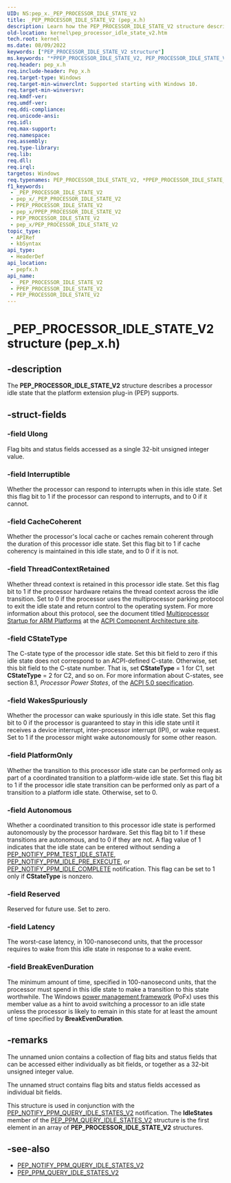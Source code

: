 ```yaml
---
UID: NS:pep_x._PEP_PROCESSOR_IDLE_STATE_V2
title: _PEP_PROCESSOR_IDLE_STATE_V2 (pep_x.h)
description: Learn how the PEP_PROCESSOR_IDLE_STATE_V2 structure describes a processor idle state that the platform extension plug-in (PEP) supports.
old-location: kernel\pep_processor_idle_state_v2.htm
tech.root: kernel
ms.date: 08/09/2022
keywords: ["PEP_PROCESSOR_IDLE_STATE_V2 structure"]
ms.keywords: "*PPEP_PROCESSOR_IDLE_STATE_V2, PEP_PROCESSOR_IDLE_STATE_V2, PEP_PROCESSOR_IDLE_STATE_V2 structure [Kernel-Mode Driver Architecture], PPEP_PROCESSOR_IDLE_STATE_V2, PPEP_PROCESSOR_IDLE_STATE_V2 structure pointer [Kernel-Mode Driver Architecture], _PEP_PROCESSOR_IDLE_STATE_V2, kernel.pep_processor_idle_state_v2, pepfx/PEP_PROCESSOR_IDLE_STATE_V2, pepfx/PPEP_PROCESSOR_IDLE_STATE_V2"
req.header: pep_x.h
req.include-header: Pep_x.h
req.target-type: Windows
req.target-min-winverclnt: Supported starting with Windows 10.
req.target-min-winversvr: 
req.kmdf-ver: 
req.umdf-ver: 
req.ddi-compliance: 
req.unicode-ansi: 
req.idl: 
req.max-support: 
req.namespace: 
req.assembly: 
req.type-library: 
req.lib: 
req.dll: 
req.irql: 
targetos: Windows
req.typenames: PEP_PROCESSOR_IDLE_STATE_V2, *PPEP_PROCESSOR_IDLE_STATE_V2
f1_keywords:
 - _PEP_PROCESSOR_IDLE_STATE_V2
 - pep_x/_PEP_PROCESSOR_IDLE_STATE_V2
 - PPEP_PROCESSOR_IDLE_STATE_V2
 - pep_x/PPEP_PROCESSOR_IDLE_STATE_V2
 - PEP_PROCESSOR_IDLE_STATE_V2
 - pep_x/PEP_PROCESSOR_IDLE_STATE_V2
topic_type:
 - APIRef
 - kbSyntax
api_type:
 - HeaderDef
api_location:
 - pepfx.h
api_name:
 - _PEP_PROCESSOR_IDLE_STATE_V2
 - PPEP_PROCESSOR_IDLE_STATE_V2
 - PEP_PROCESSOR_IDLE_STATE_V2
---
```


# _PEP_PROCESSOR_IDLE_STATE_V2 structure (pep_x.h)

## -description

The **PEP_PROCESSOR_IDLE_STATE_V2** structure describes a processor idle state that the platform extension plug-in (PEP) supports.

## -struct-fields

### -field Ulong

Flag bits and status fields accessed as a single 32-bit unsigned integer value.

### -field Interruptible

Whether the processor can respond to interrupts when in this idle state. Set this flag bit to 1 if the processor can respond to interrupts, and to 0 if it cannot.

### -field CacheCoherent

Whether the processor's local cache or caches remain coherent through the duration of this processor idle state. Set this flag bit to 1 if cache coherency is maintained in this idle state, and to 0 if it is not.

### -field ThreadContextRetained

Whether thread context is retained in this processor idle state. Set this flag bit to 1 if the processor hardware retains the thread context across the idle transition. Set to 0 if the processor uses the multiprocessor parking protocol to exit the idle state and return control to the operating system. For more information about this protocol, see the document titled  [Multiprocessor Startup for ARM Platforms](https://acpica.org/sites/acpica/files/MP%20Startup%20for%20ARM%20platforms.docx) at the [ACPI Component Architecture site](https://www.acpica.org/related-documents).

### -field CStateType

The C-state type of the processor idle state. Set this bit field to zero if this idle state does not correspond to an ACPI-defined C-state. Otherwise, set this bit field to the C-state number. That is, set **CStateType** = 1 for C1, set **CStateType** = 2 for C2, and so on. For more information about C-states, see section 8.1, *Processor Power States*, of the [ACPI 5.0 specification](https://uefi.org/specifications).

### -field WakesSpuriously

Whether the processor can wake spuriously in this idle state. Set this flag bit to 0 if the processor is guaranteed to stay in this idle state until it receives a device interrupt, inter-processor interrupt (IPI), or wake request. Set to 1 if the processor might wake autonomously for some other reason.

### -field PlatformOnly

Whether the transition to this processor idle state can be performed only as part of a coordinated transition to a platform-wide idle state. Set this flag bit to 1 if the processor idle state transition can be performed only as part of a transition to a platform idle state. Otherwise, set to 0.

### -field Autonomous

Whether a coordinated transition to this processor idle state is performed autonomously by the processor hardware. Set this flag bit to 1 if these transitions are autonomous, and to 0 if they are not. A flag value of 1 indicates that the idle state can be entered without sending a [PEP_NOTIFY_PPM_TEST_IDLE_STATE](../pepfx/ns-pepfx-_pep_ppm_test_idle_state.md), [PEP_NOTIFY_PPM_IDLE_PRE_EXECUTE](../pepfx/ns-pepfx-_pep_processor_idle_state_v2.md), or [PEP_NOTIFY_PPM_IDLE_COMPLETE](../pepfx/ns-pepfx-_pep_ppm_idle_complete.md) notification. This flag can be set to 1 only if **CStateType** is nonzero.

### -field Reserved

Reserved for future use. Set to zero.

### -field Latency

The worst-case latency, in 100-nanosecond units,  that the processor requires to wake from this idle state in response to a wake event.

### -field BreakEvenDuration

The minimum amount of time, specified in 100-nanosecond units, that the processor must spend in this idle state to make a transition to this state worthwhile. The Windows [power management framework](../_kernel/index.md#device-power-management) (PoFx) uses this member value as a hint to avoid switching a processor to an idle state unless the processor is likely to remain in this state for at least the amount of time specified by **BreakEvenDuration**.

## -remarks

The unnamed union contains a collection of flag bits and status fields that can be accessed either individually as bit fields, or together as a 32-bit unsigned integer value.

The unnamed struct contains flag bits and status fields accessed as individual bit fields.

This structure is used in conjunction with the [PEP_NOTIFY_PPM_QUERY_IDLE_STATES_V2](../pepfx/ns-pepfx-_pep_ppm_query_idle_states_v2.md) notification. The **IdleStates** member of the [PEP_PPM_QUERY_IDLE_STATES_V2](../pepfx/ns-pepfx-_pep_ppm_query_idle_states_v2.md) structure is the first element in an array of **PEP_PROCESSOR_IDLE_STATE_V2** structures.

## -see-also

- [PEP_NOTIFY_PPM_QUERY_IDLE_STATES_V2](../pepfx/ns-pepfx-_pep_ppm_query_idle_states_v2.md)
- [PEP_PPM_QUERY_IDLE_STATES_V2](../pepfx/ns-pepfx-_pep_ppm_query_idle_states_v2.md)
